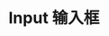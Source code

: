 # Input 输入框

<demo src="./demos/basic.vue"></demo>

<demo src="./demos/disabled.vue"></demo>

<demo src="./demos/size.vue"></demo>

<demo src="./demos/slot.vue"></demo>
